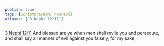 ```yaml
---
publish: true
tags: [Scripture/BoM, noGraph]
aliases: ["3 Nephi 12:11"]
---
```

[3 Nephi 12:11](https://churchofjesuschrist.org/study/scriptures/bofm/3-ne/12?lang=eng&id=p11#p11) And blessed are ye when men shall revile you and persecute, and shall say all manner of evil against you falsely, for my sake;
